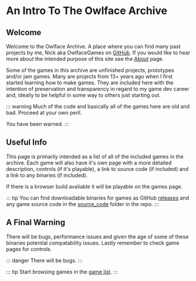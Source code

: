 # An Intro To The Owlface Archive

## Welcome

Welcome to the Owlface Archive. A place where you can find many past projects by me, Nick aka OwlfaceGames on [GitHub](https://github.com/OwlfaceGames). If you would like to hear more about the intended purpose of this site see the [About](./about.md) page.

Some of the games in this archive are unfinished projects, prototypes and/or jam games. Many are projects from 13+ years ago when I first started learning how to make games. They are included here with the intention of preservation and transparency in regard to my game dev career and, ideally to be helpful in some way to others just starting out.

::: warning
Much of the code and basically all of the games here are old and bad. Proceed at your own peril.

You have been warned.
:::

## Useful Info

This page is primarily intended as a list of all of the included games in the archive. Each game will also have it's own page with a more detailed description, controls (if it's playable), a link to source code (if included) and a link to any binaries (if included).

If there is a browser build avaliable it will be playable on the games page.

::: tip
You can find downloadable binaries for games as GitHub [releases](https://github.com/OwlfaceGames/owlface_archive/releases) and any game source code in the [source_code](https://github.com/OwlfaceGames/owlface_archive/tree/master/source_code) folder in the repo.
:::

## A Final Warning

There will be bugs, performance issues and given the age of some of these binaries potential compatability issues. Lastly remember to check game pages for controls.

::: danger
There will be bugs.
:::

::: tip
Start browsing games in the [game list](./games).
:::
